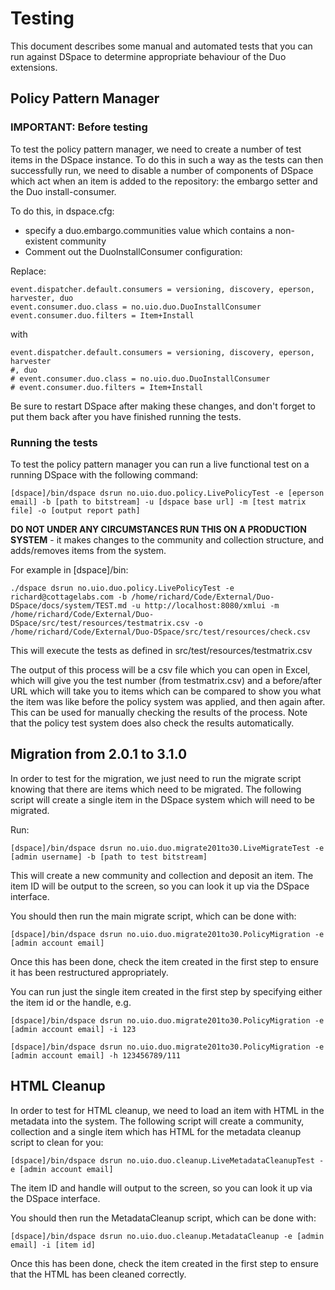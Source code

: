 # Testing

This document describes some manual and automated tests that you can run against DSpace to determine appropriate
behaviour of the Duo extensions.

## Policy Pattern Manager

### IMPORTANT: Before testing

To test the policy pattern manager, we need to create a number of test items in the DSpace instance.  To do this
in such a way as the tests can then successfully run, we need to disable a number of components of DSpace which
act when an item is added to the repository: the embargo setter and the Duo install-consumer.

To do this, in dspace.cfg:

* specify a duo.embargo.communities value which contains a non-existent community
* Comment out the DuoInstallConsumer configuration:

Replace: 

    event.dispatcher.default.consumers = versioning, discovery, eperson, harvester, duo
    event.consumer.duo.class = no.uio.duo.DuoInstallConsumer
    event.consumer.duo.filters = Item+Install

with

    event.dispatcher.default.consumers = versioning, discovery, eperson, harvester 
    #, duo
    # event.consumer.duo.class = no.uio.duo.DuoInstallConsumer
    # event.consumer.duo.filters = Item+Install

Be sure to restart DSpace after making these changes, and don't forget to put them back after you have finished running
the tests.

### Running the tests

To test the policy pattern manager you can run a live functional test on a running DSpace with the following command:

    [dspace]/bin/dspace dsrun no.uio.duo.policy.LivePolicyTest -e [eperson email] -b [path to bitstream] -u [dspace base url] -m [test matrix file] -o [output report path]
    
**DO NOT UNDER ANY CIRCUMSTANCES RUN THIS ON A PRODUCTION SYSTEM** - it makes changes to the community and collection 
structure, and adds/removes items from the system.
    
For example in [dspace]/bin:

    ./dspace dsrun no.uio.duo.policy.LivePolicyTest -e richard@cottagelabs.com -b /home/richard/Code/External/Duo-DSpace/docs/system/TEST.md -u http://localhost:8080/xmlui -m /home/richard/Code/External/Duo-DSpace/src/test/resources/testmatrix.csv -o /home/richard/Code/External/Duo-DSpace/src/test/resources/check.csv

This will execute the tests as defined in src/test/resources/testmatrix.csv

The output of this process will be a csv file which you can open in Excel, which will give you the test number (from testmatrix.csv) and
a before/after URL which will take you to items which can be compared to show you what the item was like before the policy
system was applied, and then again after.  This can be used for manually checking the results of the process.  Note that the
policy test system does also check the results automatically.

## Migration from 2.0.1 to 3.1.0

In order to test for the migration, we just need to run the migrate script knowing that there are items which need
to be migrated.  The following script will create a single item in the DSpace system which will need to be migrated.

Run:

    [dspace]/bin/dspace dsrun no.uio.duo.migrate201to30.LiveMigrateTest -e [admin username] -b [path to test bitstream]

This will create a new community and collection and deposit an item.  The item ID will be output to the screen, so you
can look it up via the DSpace interface.

You should then run the main migrate script, which can be done with:

    [dspace]/bin/dspace dsrun no.uio.duo.migrate201to30.PolicyMigration -e [admin account email]
    
Once this has been done, check the item created in the first step to ensure it has been restructured appropriately.

You can run just the single item created in the first step by specifying either the item id or the handle, e.g.

    [dspace]/bin/dspace dsrun no.uio.duo.migrate201to30.PolicyMigration -e [admin account email] -i 123
    
    [dspace]/bin/dspace dsrun no.uio.duo.migrate201to30.PolicyMigration -e [admin account email] -h 123456789/111
    
    
## HTML Cleanup

In order to test for HTML cleanup, we need to load an item with HTML in the metadata into the system.  The following
script will create a community, collection and a single item which has HTML for the metadata cleanup script to clean
for you:

    [dspace]/bin/dspace dsrun no.uio.duo.cleanup.LiveMetadataCleanupTest -e [admin account email]
    
The item ID and handle will output to the screen, so you can look it up via the DSpace interface.

You should then run the MetadataCleanup script, which can be done with:

    [dspace]/bin/dspace dsrun no.uio.duo.cleanup.MetadataCleanup -e [admin email] -i [item id]
    
Once this has been done, check the item created in the first step to ensure that the HTML has been cleaned correctly.
